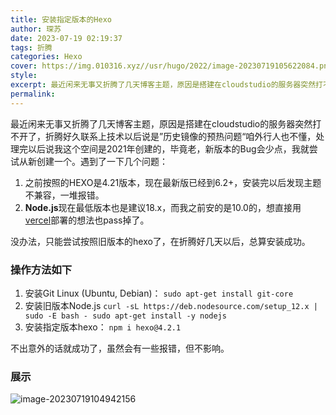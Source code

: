 ```yaml
---
title: 安装指定版本的Hexo
author: 琛苏
date: 2023-07-19 02:19:37
tags: 折腾 
categories: Hexo
cover: https://img.010316.xyz//usr/hugo/2022/image-20230719105622084.png
style: 
excerpt: 最近闲来无事又折腾了几天博客主题，原因是搭建在cloudstudio的服务器突然打不开了，折腾好久联系上技术以后说是”历史镜像的预热问题“咱外行人也不懂，处理完以后说我这个空间是2021年创建的，毕竟老，新版本的Bug会少点，我就尝试从新创建一个。
permalink: 
---
```

最近闲来无事又折腾了几天博客主题，原因是搭建在cloudstudio的服务器突然打不开了，折腾好久联系上技术以后说是”历史镜像的预热问题“咱外行人也不懂，处理完以后说我这个空间是2021年创建的，毕竟老，新版本的Bug会少点，我就尝试从新创建一个。遇到了一下几个问题：

1. 之前按照的HEXO是4.21版本，现在最新版已经到6.2+，安装完以后发现主题不兼容，一堆报错。
2. **Node.js**现在最低版本也是建议18.x，而我之前安的是10.0的，想直接用[vercel](https://vercel.com/)部署的想法也pass掉了。

没办法，只能尝试按照旧版本的hexo了，在折腾好几天以后，总算安装成功。

### 操作方法如下

1. 安装Git Linux (Ubuntu, Debian)：
`sudo apt-get install git-core`
2. 安装旧版本Node.js
`curl -sL https://deb.nodesource.com/setup_12.x | sudo -E bash -
sudo apt-get install -y nodejs`
3. 安装指定版本hexo：
`npm i hexo@4.2.1`

不出意外的话就成功了，虽然会有一些报错，但不影响。

### 展示

![image-20230719104942156](https://img.010316.xyz//usr/hugo/2022/image-20230719104942156.png)

